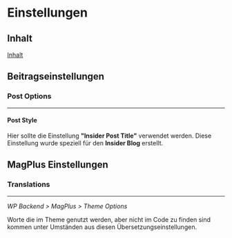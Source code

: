 # Einstellungen
## Inhalt

[Inhalt](notes.md)


## Beitragseinstellungen
### Post Options
- - -
#### Post Style

Hier sollte die Einstellung **"Insider Post Title"** verwendet werden. Diese Einstellung wurde speziell für
den **Insider Blog** erstellt.

## MagPlus Einstellungen

### Translations

- - -
*WP Backend > MagPlus > Theme Options*

Worte die im Theme genutzt werden, aber nicht im Code zu finden sind kommen unter Umständen aus diesen
Übersetzungseinstellungen.



